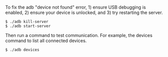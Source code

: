 To fix the adb "device not found" error, 1) ensure USB debugging is enabled, 2) ensure your device is unlocked, and 3) try restarting the server.

```
$ ./adb kill-server
$ ./adb start-server
```

Then run a command to test communication. For example, the devices command to list all connected devices.
```
$ ./adb devices
```